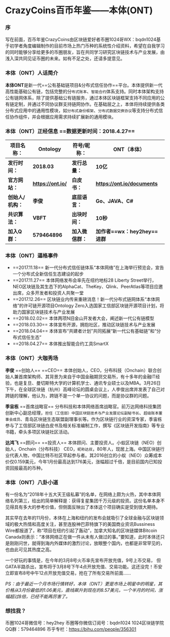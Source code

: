 
# CrazyCoins百币年鉴——本体(ONT) 

### 序
写在前面，百币年鉴CrazyCoins由区块链爱好者币圈1024哥WX：bqdn1024基于初学者角度编辑制作的目前市场上热门币种的系统性介绍资料，希望在自我学习的同时能够分享给更多的币圈朋友，旨在共同学习研究区块链技术与产业发展，由浅入深共同见证币圈的未来。如有不足之处，还请多提意见。

### 本体（ONT）人话简介

**本体ONT**是新一代==公有基础链项目&分布式信任协作==平台。本体提供新一代高性能基础公有链，包括完整的分`布式账本`、`智能合约`体系支持。同时本体架构支持公有链网体系，除了提供基础公有链服务，通过本体区块链框架支持不同应用的公有链定制，并通过不同协议群支持链网协作。在基础层之上，本体将持续提供各类分布式应用中的通用性模块，如`分布式身份框架`、`分布式数据交换协议`等支持分布式信任协作组件，并会根据应用需求持续扩展新的通用模块。

### 本体（ONT）正经信息  ==数据更新时间：2018.4.27==

项目名称：  | Ontology  |  符号/昵称：      |  ONT（本体）
----------- | ----------- | ------------- | -------------
**发行时间：**  | **2018.03** | **发行总量：**| **10亿**
**官方网站：** | **https://ont.io/**  | **白皮书：** | **https://ont.io/documents**
**创始人/机构：**  | **李俊** | **底层语言：** | **Go、JAVA、C#**
**共识算法：** | **VBFT**  | **出块时间：**| **10秒**
**加入Q群：** | **579464896**  | **加入微信群：**| **加作者==wx：hey2hey==进群**


### 本体（ONT）逼格事件

 - ==2017.11.18== 新一代分布式信任链体系“本体网络”在上海举行预览会，宣告一个分布式全新信任生态建设的起步
 - ==2017.11.27== 本体网络发布会率先在纽约地标28 Liberty Street举行，NEO区块链及其生态下的AlphaCat、TheKey、Qlink、PeerAtlas等项目应邀出席，众多开发者和投资人共聚一堂
 - ==2017.12.26== 区块链业内传来重磅消息！新一代分布式链网体系“本体网络”的许可链开源项目Ontology Zero入选国家工信部区块链开源项目计划，将助力国家区块链技术与产业发展
 - ==2018.02.02== 本体两项N旧金山开发者大会，阐述新一代公有链模型
 - ==2018.03.30== 本体宣布开源，拥抱社区，推动区块链技术与产业发展
 - ==2018.04.04== 本体宣布“共建者计划”共同拓展“新一代公有基础链”和“分布式信任生态”
 - ==2018.04.27== 本体推出智能合约工具SmartX

### 本体（ONT）大咖秀场

**李俊** ==创始人== ==CEO==
本体创始人，CEO，分布科技（Onchain）联合创始人兼首席架构师、其背景为来自于中国金融期货交易所，有十多年的金融IT经验，也是复旦、曼切斯特大学的计算机学士、通讯专业硕士以及MBA。3月26日下午，在全球区块链（杭州）高峰论坛的圆桌会议上，人李俊出席并发表了自己对跨链的理解，他认为，跨链不是一个单一协议的问题，而是协议群的问题。

**季宙栋** ==首席战略官==
分布科技和本体网络首席战略官。前万达网络科技集团创新中心副总经理，`担任（工信部）中国区块链技术与产业发展论坛副秘书长`、`超级账本董事会成员`、青岛区块链生态联盟副理事长等。作为区块链行业的资深专家，季宙栋参与了工信部区块链白皮书及相关标准编制工作，撰写《区块链开发指南》等专业书籍，牵头多项区块链社区活动。

**达鸿飞** ==顾问== ==投资人==
本体顾问、主要投资人。小蚁区块链（NEO）创始人，Onchain（分布科技） CEO，`昵称达叔`，80年人，现居上海。中国区块链行业代表人物，中国比特币社区早起参与者。其2016创立的小蚁（NEO）众筹成本价仅0.159美元，今年1月份最高达到176美元，涨幅超过千倍，是目前国内已知投资回报最高的币种。

### 本体（ONT）八卦小道
有一份名为“2018年十五大天王级私募”的名单，在网络上颇为火热，其中本体网络名列第三，给出的简单解释是：获得复星集团千万元级的投资。这份名单本身不见得具有多大的参考价值，但侧面反映出了本体这个项目确实是受到很大期待。

其实早在去年的11月份，本体在上海和纽约的发布会就吸引了全球金融与区块链领域的极大热情和高度关注，甚至连股神巴菲特旗下的美国商业资讯Bussiness Wire都报道了，称“项目在纽约引起了轰动”，加拿大知名的区块链媒体Bitcoin Canada则表示：“本体网络正在做一件从未有人做过的事。”要知道，此时本体还只是刚刚问世，就得到海内外媒体的激烈讨论，放眼整个国内，也都是非常罕见的，也由此可见其热度之高。

一个好玩的事情是，在今年的3月8号火币率先宣布开放充值，9号上币交易， 但GATA半路杀出，宣布将于3月8号下午4点开放充值、交易功能。这还没完！币安立即宣布8号中午12点开放充值交易，抢在了所有交易所前面……

*PS：由于最近一个月市场行情转好，本体（ONT）更是市场上明星中的明星，其价格从3月份最低的1.06美元，直线飙升到现在的8.57美元，一个半月的时间，涨幅超过8倍，已经不能再厉害了。*

### 想找我？
币圈1024哥微信号：hey2hey
币圈等你微信订阅号：bqdn1024
1024区块链学院QQ群：579464896
币乎专栏：https://bihu.com/people/356301

